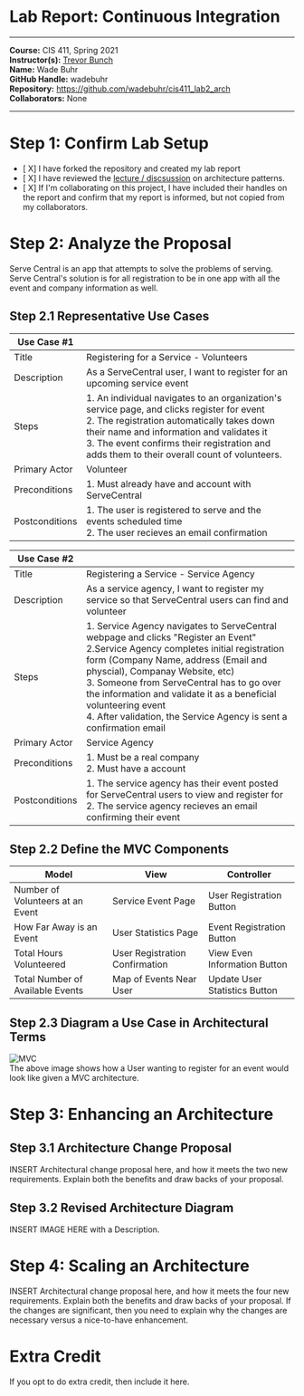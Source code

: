 # Lab Report: Continuous Integration
___
**Course:** CIS 411, Spring 2021  
**Instructor(s):** [Trevor Bunch](https://github.com/trevordbunch)  
**Name:** Wade Buhr  
**GitHub Handle:** wadebuhr  
**Repository:** https://github.com/wadebuhr/cis411_lab2_arch   
**Collaborators:** None
___

# Step 1: Confirm Lab Setup
- [ X] I have forked the repository and created my lab report
- [ X] I have reviewed the [lecture / discsussion](../assets/04p1_SolutionArchitectures.pdf) on architecture patterns.
- [ X] If I'm collaborating on this project, I have included their handles on the report and confirm that my report is informed, but not copied from my collaborators.

# Step 2: Analyze the Proposal
Serve Central is an app that attempts to solve the problems of serving. Serve Central's solution is for all registration to be in one app with all the event and company information as well. 

## Step 2.1 Representative Use Cases  

| Use Case #1 | |
|---|---|
| Title |Registering for a Service - Volunteers |
| Description | As a ServeCentral user, I want to register for an upcoming service event|
| Steps |1. An individual navigates to an organization's service page, and clicks register for event <br> 2. The registration automatically takes down their name and information and validates it <br> 3. The event confirms their registration and adds them to their overall count of volunteers.|
| Primary Actor |Volunteer |
| Preconditions |1. Must already have and account with ServeCentral |
| Postconditions |1. The user is registered to serve and the events scheduled time <br> 2. The user recieves an email confirmation |

| Use Case #2 | |
|---|---|
| Title |Registering a Service - Service Agency|
| Description |As a service agency, I want to register my service so that ServeCentral users can find and volunteer |
| Steps | 1. Service Agency navigates to ServeCentral webpage and clicks "Register an Event" <br> 2.Service Agency completes initial registration form (Company Name, address (Email and physcial), Companay Website, etc) <br> 3. Someone from ServeCentral has to go over the information and validate it as a beneficial volunteering event <br> 4. After validation, the Service Agency is sent a confirmation email |
| Primary Actor | Service Agency|
| Preconditions |1. Must be a real company <br> 2. Must have a account|
| Postconditions |1. The service agency has their event posted for ServeCentral users to view and register for <br> 2. The service agency recieves an email confirming their event |

## Step 2.2 Define the MVC Components

| Model | View | Controller |
|---|---|---|
| Number of Volunteers at an Event | Service Event Page | User Registration Button |
| How Far Away is an Event | User Statistics Page | Event Registration Button |
| Total Hours Volunteered | User Registration Confirmation | View Even Information Button |
| Total Number of Available Events | Map of Events Near User | Update User Statistics Button |

## Step 2.3 Diagram a Use Case in Architectural Terms
![MVC](https://docs.google.com/drawings/d/e/2PACX-1vRBCAeBZ4gBYMuSR7qikOaVl_-QGxtfPe56JIhjVuoMHoGgBVndMZD5gP9c_X_de7henbcnK2jYAnlw/pub?w=480&h=360 "MVC Diagram")  
The above image shows how a User wanting to register for an event would look like given a MVC architecture.

# Step 3: Enhancing an Architecture

## Step 3.1 Architecture Change Proposal
INSERT Architectural change proposal here, and how it meets the two new requirements.  Explain both the benefits and draw backs of your proposal.

## Step 3.2 Revised Architecture Diagram
INSERT IMAGE HERE with a Description.

# Step 4: Scaling an Architecture
INSERT Architectural change proposal here, and how it meets the four new requirements.  Explain both the benefits and draw backs of your proposal.  If the changes are significant, then you need to explain why the changes are necessary versus a nice-to-have enhancement.

# Extra Credit
If you opt to do extra credit, then include it here.